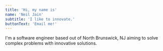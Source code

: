 ```yaml
---
title: 'Hi, my name is'
name: 'Neil Jain'
subtitle: 'I like to innovate.'
buttonText: 'Email me!'
---
```


I'm a software engineer based out of North Brunswick, NJ aiming to solve complex problems with innovative solutions.
